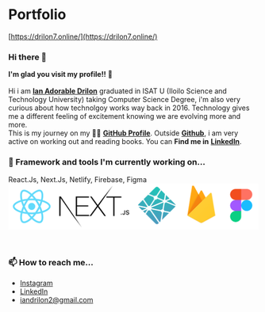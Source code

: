 # Portfolio
[https://drilon7.online/](https://drilon7.online/)

### Hi there 👋

**I'm glad you visit my profile!!** :star_struck: <br><br> Hi i am [**Ian Adorable Drilon**](https://www.facebook.com/ian.drilon.7) graduated in ISAT U (Iloilo Science and Technology University) taking Computer Science Degree, i'm also very curious about how technolgoy works way back in 2016. Technology gives me a different feeling of excitement knowing we are evolving more and more. <br> This is my journey on my :running_man: [**GitHub Profile**](https://github.com/zneret03?tab=repositories). Outside [**Github**](https://github.com/zneret03), i am very active on working out and reading books.
You can **Find me in** [**LinkedIn**](https://www.linkedin.com/in/ian-drilon-952a37179/).
<br>

### 🌱 Framework and tools I'm currently working on...
React.Js, Next.Js, Netlify, Firebase, Figma
![alt text](https://github.com/zneret03/zneret03/blob/master/tools.png)

<br>

### 📫 How to reach me...
- [Instagram](https://www.instagram.com/zen.codes/)
- [LinkedIn](https://www.linkedin.com/in/ian-drilon-952a37179/)
- [iandrilon2@gmail.com](iandrilon2@gmail.com)
